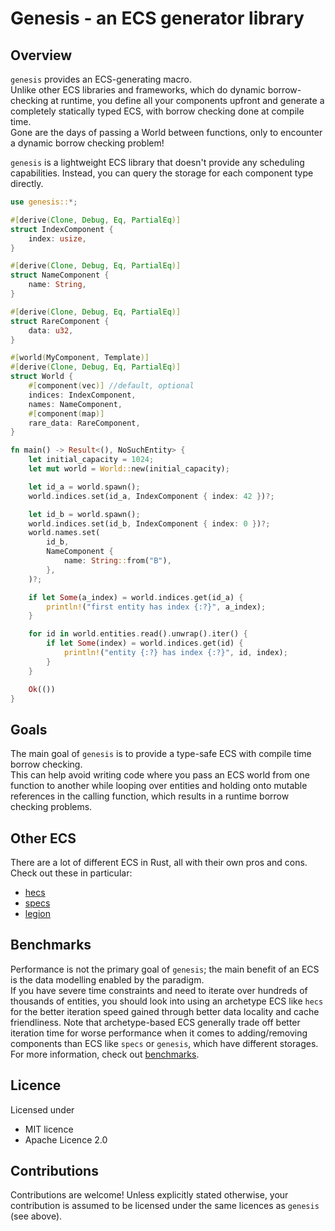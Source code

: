 # Genesis - an ECS generator library 

## Overview 

`genesis` provides an ECS-generating macro.  
Unlike other ECS libraries and frameworks, which do dynamic borrow-checking at runtime,
you define all your components upfront and generate a completely statically typed ECS,
with borrow checking done at compile time.  
Gone are the days of passing a World between functions, only to encounter a dynamic borrow checking problem!

`genesis` is a lightweight ECS library that doesn't provide any scheduling capabilities.
Instead, you can query the storage for each component type directly.

```rust
use genesis::*;

#[derive(Clone, Debug, Eq, PartialEq)]
struct IndexComponent {
    index: usize,
}

#[derive(Clone, Debug, Eq, PartialEq)]
struct NameComponent {
    name: String,
}

#[derive(Clone, Debug, Eq, PartialEq)]
struct RareComponent {
    data: u32,
}

#[world(MyComponent, Template)]
#[derive(Clone, Debug, Eq, PartialEq)]
struct World {
    #[component(vec)] //default, optional
    indices: IndexComponent,
    names: NameComponent,
    #[component(map)]
    rare_data: RareComponent,
}

fn main() -> Result<(), NoSuchEntity> {
    let initial_capacity = 1024;
    let mut world = World::new(initial_capacity);

    let id_a = world.spawn();
    world.indices.set(id_a, IndexComponent { index: 42 })?;

    let id_b = world.spawn();
    world.indices.set(id_b, IndexComponent { index: 0 })?;
    world.names.set(
        id_b,
        NameComponent {
            name: String::from("B"),
        },
    )?;

    if let Some(a_index) = world.indices.get(id_a) {
        println!("first entity has index {:?}", a_index);
    }

    for id in world.entities.read().unwrap().iter() {
        if let Some(index) = world.indices.get(id) {
            println!("entity {:?} has index {:?}", id, index);
        }
    }

    Ok(())
}
```

## Goals
The main goal of `genesis` is to provide a type-safe ECS with compile time borrow checking.  
This can help avoid writing code where you pass an ECS world from one function to another 
while looping over entities and holding onto mutable references in the calling function,
which results in a runtime borrow checking problems.

## Other ECS
There are a lot of different ECS in Rust, all with their own pros and cons. 
Check out these in particular:
- [hecs]
- [specs]
- [legion]

## Benchmarks
Performance is not the primary goal of `genesis`; the main benefit of an ECS is the data modelling enabled 
by the paradigm.  
If you have severe time constraints and need to iterate over hundreds of thousands of entities,
you should look into using an archetype ECS like `hecs` for the better iteration speed gained through 
better data locality and cache friendliness.
Note that archetype-based ECS generally trade off better iteration time for worse performance when it comes 
to adding/removing components than ECS like `specs` or `genesis`, which have different storages.
For more information, check out [benchmarks].
  

## Licence
Licensed under 
* MIT licence
* Apache Licence 2.0

## Contributions 
Contributions are welcome! Unless explicitly stated otherwise, your contribution is 
assumed to be licensed under the same licences as `genesis` (see above).

[hecs]: https://github.com/Ralith/hecs
[specs]: https://github.com/amethyst/specs
[legion]: https://github.com/amethyst/legion
[benchmarks]: https://github.com/rust-gamedev/ecs_bench_suite
